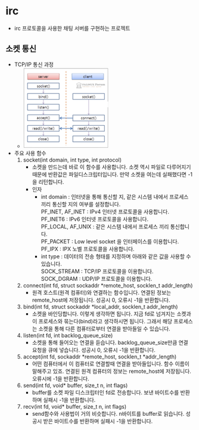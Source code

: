 # irc
+ irc 프로토콜을 사용한 채팅 서버를 구현하는 프로젝트

## 소켓 통신
+ TCP/IP 통신 과정
	+ <img src="./readme_img/tcp_ip.png" width="50%" height="50%"/>
+ 주요 사용 함수
	1. socket(int domain, int type, int protocol)
		+ 소켓을 만드는데 바로 이 함수를 사용합니다. 소켓 역시 파일로 다루어지기 때문에 반환값은 파일디스크립터입니다. 만약 소켓을 여는데 실패했다면 -1을 리턴합니다.
		+ 인자
			+ int domain : 인터넷을 통해 통신할 지, 같은 시스템 내에서 프로세스 끼리 통신할 지의 여부를 설정합니다.  
				PF_INET, AF_INET :	IPv4 인터넷 프로토콜을 사용합니다.  
				PF_INET6 :	IPv6 인터넷 프로토콜을 사용합니다.  
				PF_LOCAL, AF_UNIX :	같은 시스템 내에서 프로세스 끼리 통신합니다.  
				PF_PACKET :	Low level socket 을 인터페이스를 이용합니다.  
				PF_IPX :	IPX 노벨 프로토콜을 사용합니다.  
			+ int type : 데이터의 전송 형태를 지정하며 아래와 같은 값을 사용할 수 있습니다.  
				SOCK_STREAM :	TCP/IP 프로토콜을 이용합니다.  
				SOCK_DGRAM :	UDP/IP 프로토콜을 이용합니다.  
	2. connect(int fd, struct sockaddr *remote_host, socklen_t addr_length)
		+ 원격 호스트(원격 컴퓨터)와 연결하는 함수입니다. 연결된 정보는 remote_host에 저장됩니다. 성공시 0, 오류시 -1을 반환합니다.
	3. bind(int fd, struct sockaddr *local_addr, socklen_t addr_length)
		+ 소켓을 바인딩합니다. 이렇게 생각하면 됩니다. 지금 fd로 넘겨지는 소켓과 이 프로세스와 묶는다(bind)라고 생각하시면 됩니다. 그래서 해당 프로세스는 소켓을 통해 다른 컴퓨터로부터 연결을 받아들일 수 있습니다.
	4. listen(int fd, int backlog_queue_size)
		+ 소켓을 통해 들어오는 연결을 듣습니다. backlog_queue_size만큼 연결 요청을 큐에 넣습니다. 성공시 0, 오류시 -1을 반환합니다.
	5. accept(int fd, sockaddr *remote_host, socklen_t *addr_length)
		+ 어떤 컴퓨터에서 이 컴퓨터로 연결할때 연결을 받아들입니다. 함수 이름이 말해주고 있죠. 연결된 원격 컴퓨터의 정보는 remote_host에 저장됩니다. 오류시에 -1을 반환합니다.
	6. send(int fd, void* buffer, size_t n, int flags)
		+ buffer를 소켓 파일 디스크립터인 fd로 전송합니다. 보낸 바이트수를 반환하며 실패시 -1을 반환합니다.
	7. recv(int fd, void* buffer, size_t n, int flags)
		+ send함수와 사용법이 거의 비슷합니다. n바이트를 buffer로 읽습니다. 성공시 받은 바이트수를 반환하며 실패시 -1을 반환합니다.